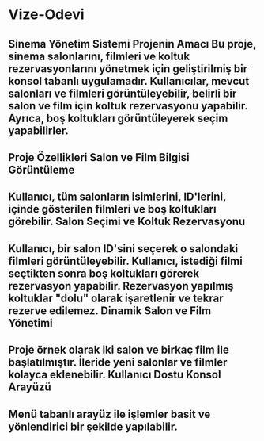 # Vize-Odevi
Sinema Yönetim Sistemi
Projenin Amacı
Bu proje, sinema salonlarını, filmleri ve koltuk rezervasyonlarını yönetmek için geliştirilmiş bir konsol tabanlı uygulamadır. Kullanıcılar, mevcut salonları ve filmleri görüntüleyebilir, belirli bir salon ve film için koltuk rezervasyonu yapabilir. Ayrıca, boş koltukları görüntüleyerek seçim yapabilirler.
---
Proje Özellikleri
Salon ve Film Bilgisi Görüntüleme
---
Kullanıcı, tüm salonların isimlerini, ID'lerini, içinde gösterilen filmleri ve boş koltukları görebilir.
Salon Seçimi ve Koltuk Rezervasyonu
---
Kullanıcı, bir salon ID'sini seçerek o salondaki filmleri görüntüleyebilir.
Kullanıcı, istediği filmi seçtikten sonra boş koltukları görerek rezervasyon yapabilir.
Rezervasyon yapılmış koltuklar "dolu" olarak işaretlenir ve tekrar rezerve edilemez.
Dinamik Salon ve Film Yönetimi
---
Proje örnek olarak iki salon ve birkaç film ile başlatılmıştır.
İleride yeni salonlar ve filmler kolayca eklenebilir.
Kullanıcı Dostu Konsol Arayüzü
---
Menü tabanlı arayüz ile işlemler basit ve yönlendirici bir şekilde yapılabilir.
---
